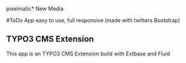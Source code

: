 pixelmatic* New Media


#ToDo App
easy to use, full responsive (made with twitters Bootstrap) 

## TYPO3 CMS Extension
This app is an TYPO3 CMS Extension build with Extbase and Fluid
